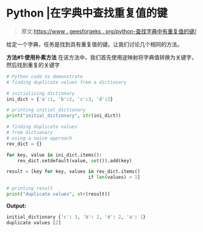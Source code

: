 # Python |在字典中查找重复值的键

> 原文:[https://www . geesforgeks . org/python-查找字典中有重复值的键/](https://www.geeksforgeeks.org/python-find-keys-with-duplicate-values-in-dictionary/)

给定一个字典，任务是找到具有重复值的键。让我们讨论几个相同的方法。

**方法#1:使用朴素方法**
在该方法中，我们首先使用逆映射将字典值转换为关键字，然后找到重复的关键字

```py
# Python code to demonstrate 
# finding duplicate values from a dictionary

# initialising dictionary
ini_dict = {'a':1, 'b':2, 'c':3, 'd':2}

# printing initial_dictionary
print("initial_dictionary", str(ini_dict))

# finding duplicate values
# from dictionary
# using a naive approach
rev_dict = {}

for key, value in ini_dict.items():
    rev_dict.setdefault(value, set()).add(key)

result = [key for key, values in rev_dict.items()
                              if len(values) > 1]

# printing result
print("duplicate values", str(result))
```

**Output:**

```py
initial_dictionary {'c': 3, 'b': 2, 'd': 2, 'a': 1}
duplicate values [2]

```